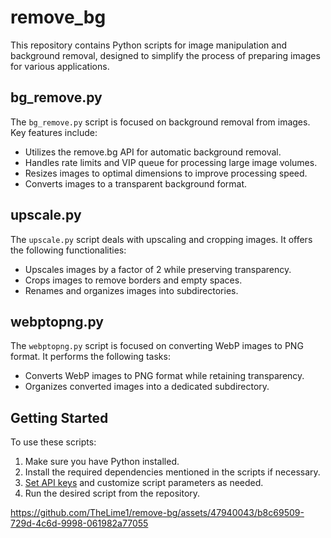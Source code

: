 # remove_bg

This repository contains Python scripts for image manipulation and background removal, designed to simplify the process of preparing images for various applications.

## bg_remove.py

The `bg_remove.py` script is focused on background removal from images. Key features include:

- Utilizes the remove.bg API for automatic background removal.
- Handles rate limits and VIP queue for processing large image volumes.
- Resizes images to optimal dimensions to improve processing speed.
- Converts images to a transparent background format.

## upscale.py

The `upscale.py` script deals with upscaling and cropping images. It offers the following functionalities:

- Upscales images by a factor of 2 while preserving transparency.
- Crops images to remove borders and empty spaces.
- Renames and organizes images into subdirectories.

## webptopng.py

The `webptopng.py` script is focused on converting WebP images to PNG format. It performs the following tasks:

- Converts WebP images to PNG format while retaining transparency.
- Organizes converted images into a dedicated subdirectory.

## Getting Started

To use these scripts:

1. Make sure you have Python installed.
2. Install the required dependencies mentioned in the scripts if necessary.
3. [Set API keys](https://www.remove.bg/dashboard#api-key) and customize script parameters as needed.
4. Run the desired script from the repository.



https://github.com/TheLime1/remove-bg/assets/47940043/b8c69509-729d-4c6d-9998-061982a77055


